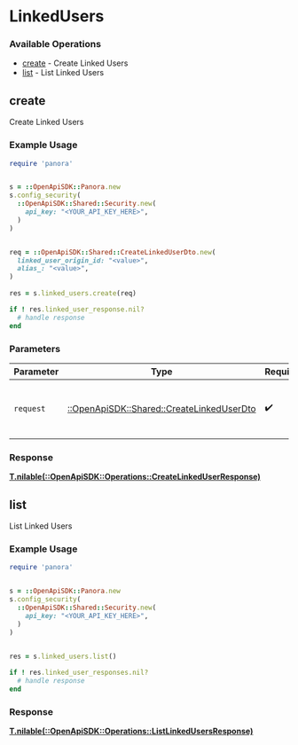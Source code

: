 # LinkedUsers


### Available Operations

* [create](#create) - Create Linked Users
* [list](#list) - List Linked Users

## create

Create Linked Users

### Example Usage

```ruby
require 'panora'


s = ::OpenApiSDK::Panora.new
s.config_security(
  ::OpenApiSDK::Shared::Security.new(
    api_key: "<YOUR_API_KEY_HERE>",
  )
)


req = ::OpenApiSDK::Shared::CreateLinkedUserDto.new(
  linked_user_origin_id: "<value>",
  alias_: "<value>",
)
    
res = s.linked_users.create(req)

if ! res.linked_user_response.nil?
  # handle response
end

```

### Parameters

| Parameter                                                                               | Type                                                                                    | Required                                                                                | Description                                                                             |
| --------------------------------------------------------------------------------------- | --------------------------------------------------------------------------------------- | --------------------------------------------------------------------------------------- | --------------------------------------------------------------------------------------- |
| `request`                                                                               | [::OpenApiSDK::Shared::CreateLinkedUserDto](../../models/shared/createlinkeduserdto.md) | :heavy_check_mark:                                                                      | The request object to use for the request.                                              |


### Response

**[T.nilable(::OpenApiSDK::Operations::CreateLinkedUserResponse)](../../models/operations/createlinkeduserresponse.md)**


## list

List Linked Users

### Example Usage

```ruby
require 'panora'


s = ::OpenApiSDK::Panora.new
s.config_security(
  ::OpenApiSDK::Shared::Security.new(
    api_key: "<YOUR_API_KEY_HERE>",
  )
)

    
res = s.linked_users.list()

if ! res.linked_user_responses.nil?
  # handle response
end

```


### Response

**[T.nilable(::OpenApiSDK::Operations::ListLinkedUsersResponse)](../../models/operations/listlinkedusersresponse.md)**

